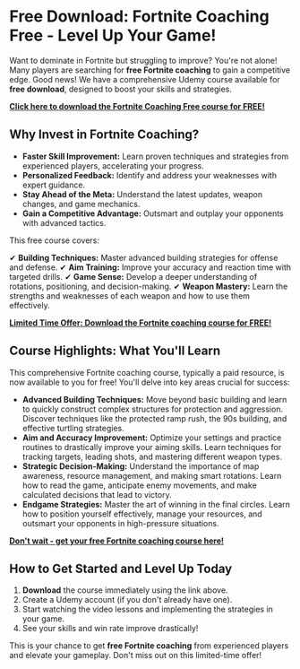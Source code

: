 # Free Download: Fortnite Coaching Free - Level Up Your Game!

Want to dominate in Fortnite but struggling to improve? You're not alone! Many players are searching for **free Fortnite coaching** to gain a competitive edge. Good news! We have a comprehensive Udemy course available for **free download**, designed to boost your skills and strategies.

[**Click here to download the Fortnite Coaching Free course for FREE!**](https://udemywork.com/fortnite-coaching-free)

## Why Invest in Fortnite Coaching?

*   **Faster Skill Improvement:** Learn proven techniques and strategies from experienced players, accelerating your progress.
*   **Personalized Feedback:** Identify and address your weaknesses with expert guidance.
*   **Stay Ahead of the Meta:** Understand the latest updates, weapon changes, and game mechanics.
*   **Gain a Competitive Advantage:** Outsmart and outplay your opponents with advanced tactics.

This free course covers:

✔ **Building Techniques:** Master advanced building strategies for offense and defense.
✔ **Aim Training:** Improve your accuracy and reaction time with targeted drills.
✔ **Game Sense:** Develop a deeper understanding of rotations, positioning, and decision-making.
✔ **Weapon Mastery:** Learn the strengths and weaknesses of each weapon and how to use them effectively.

[**Limited Time Offer: Download the Fortnite coaching course for FREE!**](https://udemywork.com/fortnite-coaching-free)

## Course Highlights: What You'll Learn

This comprehensive Fortnite coaching course, typically a paid resource, is now available to you for free! You'll delve into key areas crucial for success:

*   **Advanced Building Techniques:** Move beyond basic building and learn to quickly construct complex structures for protection and aggression. Discover techniques like the protected ramp rush, the 90s building, and effective turtling strategies.
*   **Aim and Accuracy Improvement:** Optimize your settings and practice routines to drastically improve your aiming skills. Learn techniques for tracking targets, leading shots, and mastering different weapon types.
*   **Strategic Decision-Making:** Understand the importance of map awareness, resource management, and making smart rotations. Learn how to read the game, anticipate enemy movements, and make calculated decisions that lead to victory.
*   **Endgame Strategies:** Master the art of winning in the final circles. Learn how to position yourself effectively, manage your resources, and outsmart your opponents in high-pressure situations.

[**Don't wait - get your free Fortnite coaching course here!**](https://udemywork.com/fortnite-coaching-free)

## How to Get Started and Level Up Today

1.  **Download** the course immediately using the link above.
2.  Create a Udemy account (if you don't already have one).
3.  Start watching the video lessons and implementing the strategies in your game.
4.  See your skills and win rate improve drastically!

This is your chance to get **free Fortnite coaching** from experienced players and elevate your gameplay. Don't miss out on this limited-time offer!
